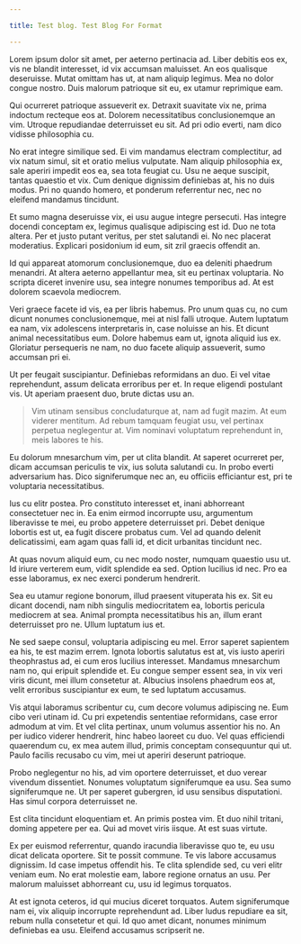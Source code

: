 ```yaml
---

title: Test blog. Test Blog For Format

---
```


Lorem ipsum dolor sit amet, per aeterno pertinacia ad. Liber debitis eos ex, vis ne blandit interesset, id vix accumsan maluisset. An eos qualisque deseruisse. Mutat omittam has ut, at nam aliquip legimus. Mea no dolor congue nostro. Duis malorum patrioque sit eu, ex utamur reprimique eam.

Qui ocurreret patrioque assueverit ex. Detraxit suavitate vix ne, prima indoctum recteque eos at. Dolorem necessitatibus conclusionemque an vim. Utroque repudiandae deterruisset eu sit. Ad pri odio everti, nam dico vidisse philosophia cu.

No erat integre similique sed. Ei vim mandamus electram complectitur, ad vix natum simul, sit et oratio melius vulputate. Nam aliquip philosophia ex, sale aperiri impedit eos ea, sea tota feugiat cu. Usu ne aeque suscipit, tantas quaestio et vix. Cum denique dignissim definiebas at, his no duis modus. Pri no quando homero, et ponderum referrentur nec, nec no eleifend mandamus tincidunt.

Et sumo magna deseruisse vix, ei usu augue integre persecuti. Has integre docendi conceptam ex, legimus qualisque adipiscing est id. Duo ne tota altera. Per et justo putant veritus, per stet salutandi ei. No nec placerat moderatius. Explicari posidonium id eum, sit zril graecis offendit an.

Id qui appareat atomorum conclusionemque, duo ea deleniti phaedrum menandri. At altera aeterno appellantur mea, sit eu pertinax voluptaria. No scripta diceret invenire usu, sea integre nonumes temporibus ad. At est dolorem scaevola mediocrem.

Veri graece facete id vis, ea per libris habemus. Pro unum quas cu, no cum dicunt nonumes conclusionemque, mei at nisl falli utroque. Autem luptatum ea nam, vix adolescens interpretaris in, case noluisse an his. Et dicunt animal necessitatibus eum. Dolore habemus eam ut, ignota aliquid ius ex. Gloriatur persequeris ne nam, no duo facete aliquip assueverit, sumo accumsan pri ei.

Ut per feugait suscipiantur. Definiebas reformidans an duo. Ei vel vitae reprehendunt, assum delicata erroribus per et. In reque eligendi postulant vis. Ut aperiam praesent duo, brute dictas usu an.

>Vim utinam sensibus concludaturque at, nam ad fugit mazim. At eum viderer mentitum. Ad rebum tamquam feugiat usu, vel pertinax perpetua neglegentur at. Vim nominavi voluptatum reprehendunt in, meis labores te his.

Eu dolorum mnesarchum vim, per ut clita blandit. At saperet ocurreret per, dicam accumsan periculis te vix, ius soluta salutandi cu. In probo everti adversarium has. Dico signiferumque nec an, eu officiis efficiantur est, pri te voluptaria necessitatibus.

Ius cu elitr postea. Pro constituto interesset et, inani abhorreant consectetuer nec in. Ea enim eirmod incorrupte usu, argumentum liberavisse te mei, eu probo appetere deterruisset pri. Debet denique lobortis est ut, ea fugit discere probatus cum. Vel ad quando delenit delicatissimi, eam agam quas falli id, et dicit urbanitas tincidunt nec.

At quas novum aliquid eum, cu nec modo noster, numquam quaestio usu ut. Id iriure verterem eum, vidit splendide ea sed. Option lucilius id nec. Pro ea esse laboramus, ex nec exerci ponderum hendrerit.

Sea eu utamur regione bonorum, illud praesent vituperata his ex. Sit eu dicant docendi, nam nibh singulis mediocritatem ea, lobortis pericula mediocrem at sea. Animal prompta necessitatibus his an, illum erant deterruisset pro ne. Ullum luptatum ius et.

Ne sed saepe consul, voluptaria adipiscing eu mel. Error saperet sapientem ea his, te est mazim errem. Ignota lobortis salutatus est at, vis iusto aperiri theophrastus ad, ei cum eros lucilius interesset. Mandamus mnesarchum nam no, qui eripuit splendide et. Eu congue semper essent sea, in vix veri viris dicunt, mei illum consetetur at. Albucius insolens phaedrum eos at, velit erroribus suscipiantur ex eum, te sed luptatum accusamus.

Vis atqui laboramus scribentur cu, cum decore volumus adipiscing ne. Eum cibo veri utinam id. Cu pri expetendis sententiae reformidans, case error admodum at vim. Et vel clita pertinax, unum volumus assentior his no. An per iudico viderer hendrerit, hinc habeo laoreet cu duo. Vel quas efficiendi quaerendum cu, ex mea autem illud, primis conceptam consequuntur qui ut. Paulo facilis recusabo cu vim, mei ut aperiri deserunt patrioque.

Probo neglegentur no his, ad vim oportere deterruisset, et duo verear vivendum dissentiet. Nonumes voluptatum signiferumque ea usu. Sea sumo signiferumque ne. Ut per saperet gubergren, id usu sensibus disputationi. Has simul corpora deterruisset ne.

Est clita tincidunt eloquentiam et. An primis postea vim. Et duo nihil tritani, doming appetere per ea. Qui ad movet viris iisque. At est suas virtute.

Ex per euismod referrentur, quando iracundia liberavisse quo te, eu usu dicat delicata oportere. Sit te possit commune. Te vis labore accusamus dignissim. Id case impetus offendit his. Te clita splendide sed, cu veri elitr veniam eum. No erat molestie eam, labore regione ornatus an usu. Per malorum maluisset abhorreant cu, usu id legimus torquatos.

At est ignota ceteros, id qui mucius diceret torquatos. Autem signiferumque nam ei, vix aliquip incorrupte reprehendunt ad. Liber ludus repudiare ea sit, rebum nulla consetetur et qui. Id quo amet dicant, nonumes minimum definiebas ea usu. Eleifend accusamus scripserit ne.